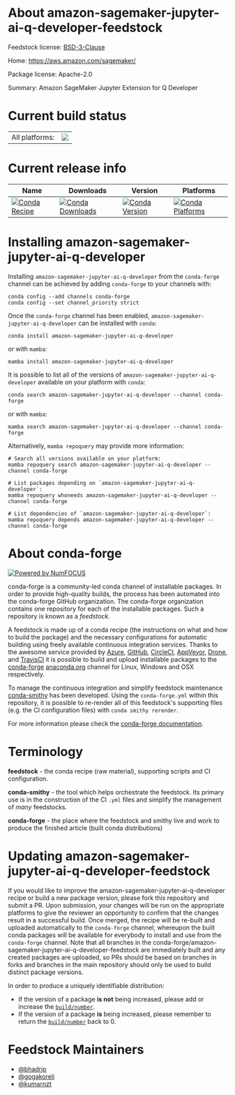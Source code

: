 About amazon-sagemaker-jupyter-ai-q-developer-feedstock
=======================================================

Feedstock license: [BSD-3-Clause](https://github.com/conda-forge/amazon-sagemaker-jupyter-ai-q-developer-feedstock/blob/main/LICENSE.txt)

Home: https://aws.amazon.com/sagemaker/

Package license: Apache-2.0

Summary: Amazon SageMaker Jupyter Extension for Q Developer

Current build status
====================


<table><tr><td>All platforms:</td>
    <td>
      <a href="https://dev.azure.com/conda-forge/feedstock-builds/_build/latest?definitionId=22593&branchName=main">
        <img src="https://dev.azure.com/conda-forge/feedstock-builds/_apis/build/status/amazon-sagemaker-jupyter-ai-q-developer-feedstock?branchName=main">
      </a>
    </td>
  </tr>
</table>

Current release info
====================

| Name | Downloads | Version | Platforms |
| --- | --- | --- | --- |
| [![Conda Recipe](https://img.shields.io/badge/recipe-amazon--sagemaker--jupyter--ai--q--developer-green.svg)](https://anaconda.org/conda-forge/amazon-sagemaker-jupyter-ai-q-developer) | [![Conda Downloads](https://img.shields.io/conda/dn/conda-forge/amazon-sagemaker-jupyter-ai-q-developer.svg)](https://anaconda.org/conda-forge/amazon-sagemaker-jupyter-ai-q-developer) | [![Conda Version](https://img.shields.io/conda/vn/conda-forge/amazon-sagemaker-jupyter-ai-q-developer.svg)](https://anaconda.org/conda-forge/amazon-sagemaker-jupyter-ai-q-developer) | [![Conda Platforms](https://img.shields.io/conda/pn/conda-forge/amazon-sagemaker-jupyter-ai-q-developer.svg)](https://anaconda.org/conda-forge/amazon-sagemaker-jupyter-ai-q-developer) |

Installing amazon-sagemaker-jupyter-ai-q-developer
==================================================

Installing `amazon-sagemaker-jupyter-ai-q-developer` from the `conda-forge` channel can be achieved by adding `conda-forge` to your channels with:

```
conda config --add channels conda-forge
conda config --set channel_priority strict
```

Once the `conda-forge` channel has been enabled, `amazon-sagemaker-jupyter-ai-q-developer` can be installed with `conda`:

```
conda install amazon-sagemaker-jupyter-ai-q-developer
```

or with `mamba`:

```
mamba install amazon-sagemaker-jupyter-ai-q-developer
```

It is possible to list all of the versions of `amazon-sagemaker-jupyter-ai-q-developer` available on your platform with `conda`:

```
conda search amazon-sagemaker-jupyter-ai-q-developer --channel conda-forge
```

or with `mamba`:

```
mamba search amazon-sagemaker-jupyter-ai-q-developer --channel conda-forge
```

Alternatively, `mamba repoquery` may provide more information:

```
# Search all versions available on your platform:
mamba repoquery search amazon-sagemaker-jupyter-ai-q-developer --channel conda-forge

# List packages depending on `amazon-sagemaker-jupyter-ai-q-developer`:
mamba repoquery whoneeds amazon-sagemaker-jupyter-ai-q-developer --channel conda-forge

# List dependencies of `amazon-sagemaker-jupyter-ai-q-developer`:
mamba repoquery depends amazon-sagemaker-jupyter-ai-q-developer --channel conda-forge
```


About conda-forge
=================

[![Powered by
NumFOCUS](https://img.shields.io/badge/powered%20by-NumFOCUS-orange.svg?style=flat&colorA=E1523D&colorB=007D8A)](https://numfocus.org)

conda-forge is a community-led conda channel of installable packages.
In order to provide high-quality builds, the process has been automated into the
conda-forge GitHub organization. The conda-forge organization contains one repository
for each of the installable packages. Such a repository is known as a *feedstock*.

A feedstock is made up of a conda recipe (the instructions on what and how to build
the package) and the necessary configurations for automatic building using freely
available continuous integration services. Thanks to the awesome service provided by
[Azure](https://azure.microsoft.com/en-us/services/devops/), [GitHub](https://github.com/),
[CircleCI](https://circleci.com/), [AppVeyor](https://www.appveyor.com/),
[Drone](https://cloud.drone.io/welcome), and [TravisCI](https://travis-ci.com/)
it is possible to build and upload installable packages to the
[conda-forge](https://anaconda.org/conda-forge) [anaconda.org](https://anaconda.org/)
channel for Linux, Windows and OSX respectively.

To manage the continuous integration and simplify feedstock maintenance
[conda-smithy](https://github.com/conda-forge/conda-smithy) has been developed.
Using the ``conda-forge.yml`` within this repository, it is possible to re-render all of
this feedstock's supporting files (e.g. the CI configuration files) with ``conda smithy rerender``.

For more information please check the [conda-forge documentation](https://conda-forge.org/docs/).

Terminology
===========

**feedstock** - the conda recipe (raw material), supporting scripts and CI configuration.

**conda-smithy** - the tool which helps orchestrate the feedstock.
                   Its primary use is in the construction of the CI ``.yml`` files
                   and simplify the management of *many* feedstocks.

**conda-forge** - the place where the feedstock and smithy live and work to
                  produce the finished article (built conda distributions)


Updating amazon-sagemaker-jupyter-ai-q-developer-feedstock
==========================================================

If you would like to improve the amazon-sagemaker-jupyter-ai-q-developer recipe or build a new
package version, please fork this repository and submit a PR. Upon submission,
your changes will be run on the appropriate platforms to give the reviewer an
opportunity to confirm that the changes result in a successful build. Once
merged, the recipe will be re-built and uploaded automatically to the
`conda-forge` channel, whereupon the built conda packages will be available for
everybody to install and use from the `conda-forge` channel.
Note that all branches in the conda-forge/amazon-sagemaker-jupyter-ai-q-developer-feedstock are
immediately built and any created packages are uploaded, so PRs should be based
on branches in forks and branches in the main repository should only be used to
build distinct package versions.

In order to produce a uniquely identifiable distribution:
 * If the version of a package **is not** being increased, please add or increase
   the [``build/number``](https://docs.conda.io/projects/conda-build/en/latest/resources/define-metadata.html#build-number-and-string).
 * If the version of a package **is** being increased, please remember to return
   the [``build/number``](https://docs.conda.io/projects/conda-build/en/latest/resources/define-metadata.html#build-number-and-string)
   back to 0.

Feedstock Maintainers
=====================

* [@bhadrip](https://github.com/bhadrip/)
* [@gogakoreli](https://github.com/gogakoreli/)
* [@kumarnzt](https://github.com/kumarnzt/)


<!-- dummy commit to enable rerendering -->


<!-- dummy commit to enable rerendering -->

